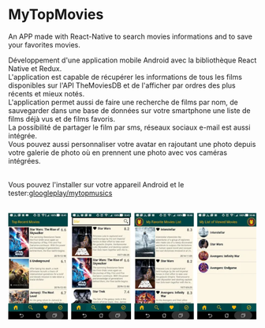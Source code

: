 # MyTopMovies
An APP made with React-Native to search movies informations and to save your favorites movies.


Développement d'une application mobile Android avec la bibliothèque React Native et Redux. <br>
L'application est capable de récupérer les informations de tous les films disponibles sur l'API TheMoviesDB et de l'afficher par ordres des plus récents et mieux notés. </br>
L'application permet aussi de faire une recherche de films par nom, de sauvegarder dans une base de données sur votre smartphone une liste de films déjà vus et de films favoris.</br>
La possibilité de partager le film par sms, réseaux sociaux e-mail est aussi intégrée. </br>
Vous pouvez aussi personnaliser votre avatar en rajoutant une photo depuis votre galerie de photo où en prennent une photo avec vos caméras intégrées.</br></br>

Vous pouvez l'installer sur votre appareil Android et le tester:<a href="https://play.google.com/store/apps/details?id=com.mytopmovies&gl=FR">gloogleplay/mytopmusics<a> </br></br>

![MTV Images](https://github.com/walternj/MyTopMovies/blob/master/MTV_capture.png)



